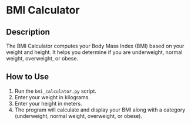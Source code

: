 # BMI Calculator

## Description

The BMI Calculator computes your Body Mass Index (BMI) based on your weight and height. It helps you determine if you are underweight, normal weight, overweight, or obese.

## How to Use

1. Run the `bmi_calculator.py` script.
2. Enter your weight in kilograms.
3. Enter your height in meters.
4. The program will calculate and display your BMI along with a category (underweight, normal weight, overweight, or obese).
